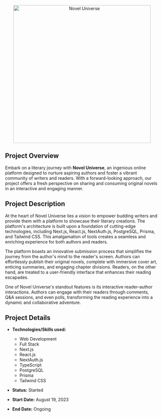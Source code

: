 <br>

<p align="center">
  <img width="450" src="https://i.imgur.com/UaSyFa0l.png" alt="Novel Universe" />
</p>

## Project Overview
Embark on a literary journey with **Novel Universe**, an ingenious online platform designed to nurture aspiring authors and foster a vibrant community of writers and readers. With a forward-looking approach, our project offers a fresh perspective on sharing and consuming original novels in an interactive and engaging manner.

## Project Description
At the heart of Novel Universe lies a vision to empower budding writers and provide them with a platform to showcase their literary creations. The platform's architecture is built upon a foundation of cutting-edge technologies, including Next.js, React.js, NextAuth.js, PostgreSQL, Prisma, and Tailwind CSS. This amalgamation of tools creates a seamless and enriching experience for both authors and readers.

The platform boasts an innovative submission process that simplifies the journey from the author's mind to the reader's screen. Authors can effortlessly publish their original novels, complete with immersive cover art, enticing summaries, and engaging chapter divisions. Readers, on the other hand, are treated to a user-friendly interface that enhances their reading escapades.

One of Novel Universe's standout features is its interactive reader-author interactions. Authors can engage with their readers through comments, Q&A sessions, and even polls, transforming the reading experience into a dynamic and collaborative adventure.

## Project Details
- **Technologies/Skills used:**
  - Web Development
  - Full Stack
  - Next.js
  - React.js
  - NextAuth.js
  - TypeScript
  - PostgreSQL
  - Prisma
  - Tailwind CSS


- **Status:**
  Started

- **Start Date:**
  August 19, 2023

- **End Date:**
  Ongoing

<!-- Live demo link is currently unavailable. -->

